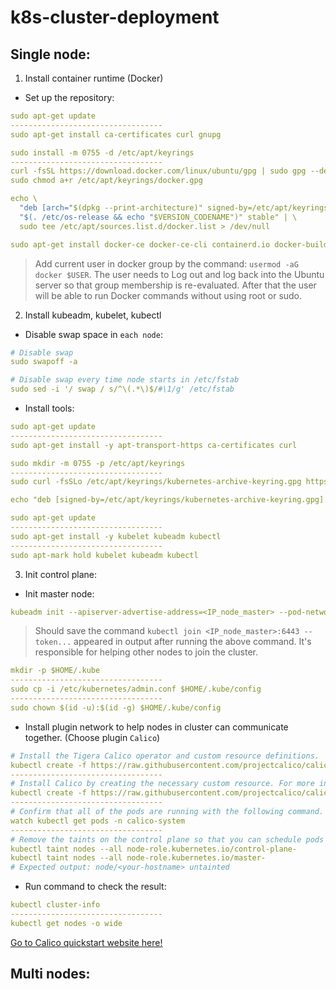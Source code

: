 # k8s-cluster-deployment

## Single node:
1. Install container runtime (Docker)

- Set up the repository:
```yml
sudo apt-get update
----------------------------------
sudo apt-get install ca-certificates curl gnupg
```
```yml
sudo install -m 0755 -d /etc/apt/keyrings
----------------------------------
curl -fsSL https://download.docker.com/linux/ubuntu/gpg | sudo gpg --dearmor -o /etc/apt/keyrings/docker.gpg
sudo chmod a+r /etc/apt/keyrings/docker.gpg
```

```yml
echo \
  "deb [arch="$(dpkg --print-architecture)" signed-by=/etc/apt/keyrings/docker.gpg] https://download.docker.com/linux/ubuntu \
  "$(. /etc/os-release && echo "$VERSION_CODENAME")" stable" | \
  sudo tee /etc/apt/sources.list.d/docker.list > /dev/null
```

```yml
sudo apt-get install docker-ce docker-ce-cli containerd.io docker-buildx-plugin docker-compose-plugin
```

> Add current user in docker group by the command: `usermod -aG docker $USER`. The user needs to Log out and log back into the Ubuntu server so that group membership is re-evaluated. After that the user will be able to run Docker commands without using root or sudo.
2. Install kubeadm, kubelet, kubectl
- Disable swap space in `each node`:
```yml
# Disable swap
sudo swapoff -a

# Disable swap every time node starts in /etc/fstab
sudo sed -i '/ swap / s/^\(.*\)$/#\1/g' /etc/fstab

```
- Install tools:
```yml
sudo apt-get update
----------------------------------
sudo apt-get install -y apt-transport-https ca-certificates curl
```
```yml
sudo mkdir -m 0755 -p /etc/apt/keyrings
----------------------------------
sudo curl -fsSLo /etc/apt/keyrings/kubernetes-archive-keyring.gpg https://packages.cloud.google.com/apt/doc/apt-key.gpg

```

```yml
echo "deb [signed-by=/etc/apt/keyrings/kubernetes-archive-keyring.gpg] https://apt.kubernetes.io/ kubernetes-xenial main" | sudo tee /etc/apt/sources.list.d/kubernetes.list
```

```yml
sudo apt-get update
----------------------------------
sudo apt-get install -y kubelet kubeadm kubectl
----------------------------------
sudo apt-mark hold kubelet kubeadm kubectl
```
3. Init control plane:
- Init master node:
```yml
kubeadm init --apiserver-advertise-address=<IP_node_master> --pod-network-cidr=192.168.0.0/16
```
> Should save the command `kubectl join <IP_node_master>:6443 --token...` appeared in output after running the above command. It's responsible for helping other nodes to join the cluster.
```yml
mkdir -p $HOME/.kube
----------------------------------
sudo cp -i /etc/kubernetes/admin.conf $HOME/.kube/config
----------------------------------
sudo chown $(id -u):$(id -g) $HOME/.kube/config
```
- Install plugin network to help nodes in cluster can communicate together. (Choose plugin `Calico`)
```yml
# Install the Tigera Calico operator and custom resource definitions.
kubectl create -f https://raw.githubusercontent.com/projectcalico/calico/v3.26.0/manifests/tigera-operator.yaml
----------------------------------
# Install Calico by creating the necessary custom resource. For more information on configuration options available in this manifest.
kubectl create -f https://raw.githubusercontent.com/projectcalico/calico/v3.26.0/manifests/custom-resources.yaml
----------------------------------
# Confirm that all of the pods are running with the following command.
watch kubectl get pods -n calico-system
----------------------------------
# Remove the taints on the control plane so that you can schedule pods on it.
kubectl taint nodes --all node-role.kubernetes.io/control-plane-
kubectl taint nodes --all node-role.kubernetes.io/master-
# Expected output: node/<your-hostname> untainted
```
- Run command to check the result:
```yml
kubectl cluster-info
----------------------------------
kubectl get nodes -o wide
```
[Go to Calico quickstart website here!](https://docs.tigera.io/calico/latest/getting-started/kubernetes/quickstart)

## Multi nodes: